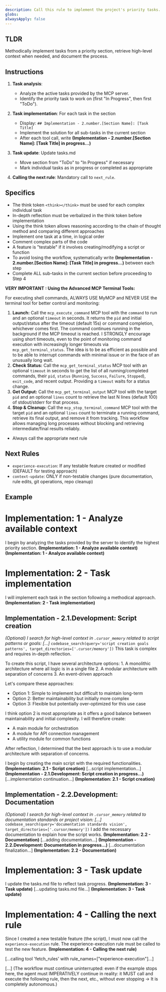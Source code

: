 ```yaml
---
description: Call this rule to implement the project's priority tasks.
globs: 
alwaysApply: false
---
```

## TLDR
Methodically implement tasks from a priority section, retrieve high-level context when needed, and document the process.

## Instructions

1. **Task analysis**: 
   -   Analyze the active tasks provided by the MCP server.
   -   Identify the priority task to work on (first "In Progress", then first "ToDo").

2. **Task implementation**: For each task in the section
   -   Display: `## Implementation - 2.number.[Section Name]: [Task Title]`
   -   Implement the solution for all sub-tasks in the current section
   -   After each tool call, write **(Implementation - 2.number.[Section Name]: [Task Title] in progress...)**

3. **Task update**: Update tasks.md
   -   Move section from "ToDo" to "In Progress" if necessary
   -   Mark individual tasks as in progress or completed as appropriate

4. **Calling the next rule**: Mandatory call to `next_rule`.

## Specifics

- The think token `<think></think>` must be used for each complex individual task
- In-depth reflection must be verbalized in the think token before implementation
- Using the think token allows reasoning according to the chain of thought method and comparing different approaches
- Implement one task at a time, in logical order
- Comment complex parts of the code
- A feature is "testable" if it involves creating/modifying a script or function
- To avoid losing the workflow, systematically write **(Implementation - 2.number.[Section Name]: [Task Title] in progress...)** between each step
- Complete ALL sub-tasks in the current section before proceeding to Step 4

**VERY IMPORTANT : Using the Advanced MCP Terminal Tools:**

For executing shell commands, ALWAYS USE MyMCP and NEVER USE the terminal tool for better control and monitoring:
1.  **Launch:** Call the `mcp_execute_command` MCP tool with the `command` to run and an optional `timeout` in seconds. It returns the `pid` and initial output/status after the timeout (default 15s) or command completion, whichever comes first. The command continues running in the background if the MCP timeout is reached. I STRONGLY encourage using short timeouts, even to the point of monitoring command execution with increasingly longer timeouts via `mcp_get_terminal_status`. The idea is to be as efficient as possible and to be able to interrupt commands with minimal issue or in the face of an unusually long wait.
2.  **Check Status:** Call the `mcp_get_terminal_status` MCP tool with an optional `timeout` in seconds to get the list of all running/completed commands, their `pid`, `status` (`Running`, `Success`, `Failure`, `Stopped`), `exit_code`, and recent output. Providing a `timeout` waits for a status change.
3.  **Get Output:** Call the `mcp_get_terminal_output` MCP tool with the target `pid` and an optional `lines` count to retrieve the last N lines (default 100) of stdout/stderr for that process.
4.  **Stop & Cleanup:** Call the `mcp_stop_terminal_command` MCP tool with the target `pid` and an optional `lines` count to terminate a running command, retrieve its final output, and remove it from tracking.
This workflow allows managing long processes without blocking and retrieving intermediate/final results reliably.

- Always call the appropriate next rule

## Next Rules
- `experience-execution`: If any testable feature created or modified (DEFAULT for testing approach)
- `context-update`: ONLY if non-testable changes (pure documentation, rule edits, git operations, repo cleanup)

## Example

# Implementation: 1 - Analyze available context
I begin by analyzing the tasks provided by the server to identify the highest priority section. **(Implementation: 1 - Analyze available context)**
**(Implementation: 1 - Analyze available context)**

# Implementation: 2 - Task implementation
I will implement each task in the section following a methodical approach. **(Implementation: 2 - Task implementation)**

## Implementation - 2.1.Development: Script creation
*(Optional) I search for high-level context in `.cursor_memory` related to script patterns or goals: [...]*
`codebase_search(query='script creation goals patterns', target_directories=['.cursor/memory'])`
This task is complex and requires in-depth reflection.

<think>
To create this script, I have several architecture options:
1. A monolithic architecture where all logic is in a single file
2. A modular architecture with separation of concerns
3. An event-driven approach

Let's compare these approaches:
- Option 1: Simple to implement but difficult to maintain long-term
- Option 2: Better maintainability but initially more complex
- Option 3: Flexible but potentially over-optimized for this use case

I think option 2 is most appropriate as it offers a good balance between maintainability and initial complexity. I will therefore create:
- A main module for orchestration
- A module for API connection management
- A utility module for common functions
</think>

After reflection, I determined that the best approach is to use a modular architecture with separation of concerns.

I begin by creating the main script with the required functionalities. **(Implementation: 2.1 - Script creation)**
[...script implementation...]
**(Implementation - 2.1.Development: Script creation in progress...)**
[...implementation continuation...]
**(Implementation: 2.1 - Script creation)**

## Implementation - 2.2.Development: Documentation
*(Optional) I search for high-level context in `.cursor_memory` related to documentation standards or project vision: [...]*
`codebase_search(query='documentation standards vision', target_directories=['.cursor/memory'])`
I add the necessary documentation to explain how the script works. **(Implementation: 2.2 - Documentation)**
[...adding documentation...]
**(Implementation - 2.2.Development: Documentation in progress...)**
[...documentation finalization...]
**(Implementation: 2.2 - Documentation)**

# Implementation: 3 - Task update
I update the tasks.md file to reflect task progress. **(Implementation: 3 - Task update)**
[...updating tasks.md file...]
**(Implementation: 3 - Task update)**

# Implementation: 4 - Calling the next rule
Since I created a new testable feature (the script), I must now call the `experience-execution` rule.
The experience-execution rule must be called to test the new feature. **(Implementation: 4 - Calling the next rule)**

[...calling tool 'fetch_rules' with rule_names=["experience-execution"]...]

[...] (The workflow must continue uninterrupted: even if the example stops here, the agent must IMPERATIVELY continue in reality: it MUST call and execute the following rule, then the next, etc., without ever stopping -> It is completely autonomous.)